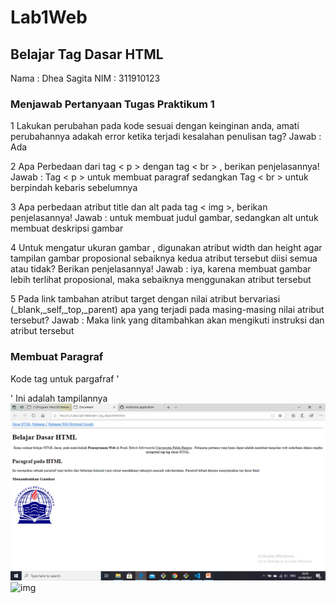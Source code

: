 # Lab1Web
## Belajar Tag Dasar HTML
Nama : Dhea Sagita
NIM  : 311910123
### Menjawab Pertanyaan Tugas Praktikum 1 
1 Lakukan perubahan pada kode sesuai dengan keinginan anda, amati perubahannya adakah error ketika terjadi kesalahan penulisan tag? 
Jawab : Ada

2 Apa Perbedaan dari tag < p > dengan tag < br > , berikan penjelasannya!
Jawab : Tag < p > untuk membuat paragraf sedangkan Tag < br > untuk berpindah kebaris sebelumnya

3 Apa perbedaan atribut title dan alt pada tag < img >, berikan penjelasannya!
Jawab : untuk membuat judul gambar, sedangkan alt untuk membuat deskripsi gambar

4 Untuk mengatur ukuran gambar , digunakan atribut width dan height agar tampilan gambar proposional sebaiknya kedua atribut tersebut diisi semua atau tidak? Berikan penjelasannya!
Jawab : iya, karena membuat gambar lebih terlihat proposional, maka sebaiknya menggunakan atribut tersebut

5 Pada link tambahan atribut target dengan nilai atribut bervariasi (_blank,_self,_top,_parent) apa yang terjadi pada masing-masing nilai atribut tersebut?
Jawab : Maka link yang ditambahkan akan mengikuti instruksi dan atribut tersebut

### Membuat Paragraf
Kode tag untuk pargafraf '<p>'
Ini adalah tampilannya 
![Gambar 1](screenshoot/SS1.png.png)
![img](sreenshoot/SS2.png.png)


